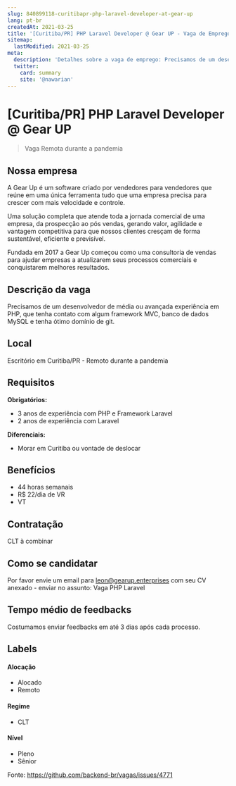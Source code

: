 ```yaml
---
slug: 840899118-curitibapr-php-laravel-developer-at-gear-up
lang: pt-br
createdAt: 2021-03-25
title: '[Curitiba/PR] PHP Laravel Developer @ Gear UP - Vaga de Emprego'
sitemap:
  lastModified: 2021-03-25
meta:
  description: 'Detalhes sobre a vaga de emprego: Precisamos de um desenvolvedor de média ou avançada experiência em PHP, que tenha contato com algum framework MVC, banco de dados MySQL e tenha ótimo domínio de git.'
  twitter:
    card: summary
    site: '@nawarian'
---
```


# [Curitiba/PR] PHP Laravel Developer @ Gear UP

<!--
==================================================
Caso a vaga for remoto durante a pandemia informar no texto "Remoto durante o covid"
==================================================
-->
<!-- 
==================================================
POR FAVOR, SÓ POSTE SE A VAGA FOR PARA BACK-END!

Não faça distinção de gênero no título da vaga.

Use: "Back-End Developer" ao invés de 
"Desenvolvedor Back-End" \o/

Exemplo: `[São Paulo] Back-End Developer @ NOME DA EMPRESA`
==================================================
-->
<!--
==================================================
Caso a vaga for remoto durante a pandemia deixar a linha abaixo
==================================================
-->
> Vaga Remota durante a pandemia

## Nossa empresa

A Gear Up é um software criado por vendedores para vendedores que reúne em uma única ferramenta tudo que uma empresa precisa para crescer com mais velocidade e controle.

Uma solução completa que atende toda a jornada comercial de uma empresa, da prospecção ao pós vendas, gerando valor, agilidade e vantagem competitiva para que nossos clientes cresçam de forma sustentável, eficiente e previsível.

Fundada em 2017 a Gear Up começou como uma consultoria de vendas para ajudar empresas a atualizarem seus processos comerciais e conquistarem melhores resultados.

## Descrição da vaga

Precisamos de um desenvolvedor de média ou avançada experiência em PHP, que tenha contato com algum framework MVC, banco de dados MySQL e tenha ótimo domínio de git.


## Local

Escritório em Curitiba/PR - Remoto durante a pandemia

## Requisitos

**Obrigatórios:**
- 3 anos de experiência com PHP e Framework Laravel
- 2 anos de experiência com Laravel

**Diferenciais:**
- Morar em Curitiba ou vontade de deslocar

## Benefícios

- 44 horas semanais
- R$ 22/dia de VR
- VT

## Contratação

CLT à combinar

## Como se candidatar

Por favor envie um email para leon@gearup.enterprises com seu CV anexado - enviar no assunto: Vaga PHP Laravel

## Tempo médio de feedbacks

Costumamos enviar feedbacks em até 3 dias após cada processo.

## Labels
<!-- retire os labels que não fazem sentido à vaga -->

#### Alocação
- Alocado
- Remoto

#### Regime
- CLT

#### Nível
- Pleno
- Sênior




Fonte: https://github.com/backend-br/vagas/issues/4771